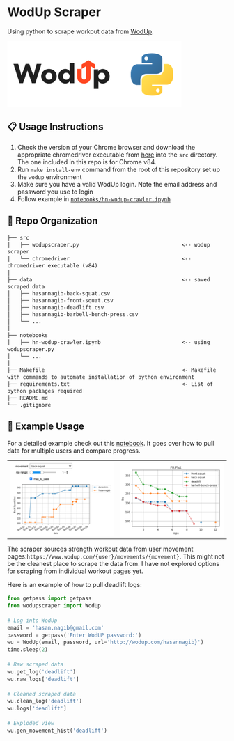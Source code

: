 # WodUp Scraper
Using python to scrape workout data from [WodUp](https://www.wodup.com/).

<img width=400 src="https://github.com/hnagib/WodUp-Scraper/blob/master/img/logo.png">

:clipboard: Usage Instructions
--------------------------------
1. Check the version of your Chrome browser and download the appropriate chromedriver executable from [here](https://chromedriver.chromium.org/downloads) into the `src` directory. The one included in this repo is for Chrome v84.
2. Run `make install-env` command from the root of this repository set up the `wodup` environment 
3. Make sure you have a valid WodUp login. Note the email address and password you use to login
4. Follow example in [`notebooks/hn-wodup-crawler.ipynb`](https://nbviewer.jupyter.org/github/hnagib/WodUp-Scraper/blob/master/notebooks/hn-wodup-crawler.ipynb)

:open_file_folder: Repo Organization
--------------------------------

    ├── src                     
    │   ├── wodupscraper.py                                 <-- wodup scraper    
    │   └── chromedriver                                    <-- chromedriver executable (v84)      
    │
    ├── data                                                <-- saved scraped data
    │   ├── hasannagib-back-squat.csv                     
    │   ├── hasannagib-front-squat.csv                    
    │   ├── hasannagib-deadlift.csv                       
    │   ├── hasannagib-barbell-bench-press.csv                
    │   └── ...            
    │
    ├── notebooks          
    │   ├── hn-wodup-crawler.ipynb                          <-- using wodupscraper.py
    │   └── ...            
    │
    ├── Makefile                                            <- Makefile with commands to automate installation of python environment
    ├── requirements.txt                                    <- List of python packages required     
    ├── README.md
    └── .gitignore         

:blue_book: Example Usage
--------------------------------
For a detailed example check out this [notebook](https://nbviewer.jupyter.org/github/hnagib/WodUp-Scraper/blob/master/notebooks/hn-wodup-crawler.ipynb). It goes over how to pull data for multiple users and compare progress. 

<table style="width:100%">
  <tr>
    <th><img alighn="left" width="400" src="https://github.com/hnagib/WodUp-Scraper/blob/master/img/back-squat-example.png">
</th>
    <th><img align="right" width="400" src="https://github.com/hnagib/WodUp-Scraper/blob/master/img/prplot.png">
</th>
  </tr>

</table>


The scraper sources strength workout data from user movement pages:`https://www.wodup.com/{user}/movements/{movement}`. This might not be the cleanest place to scrape the data from. I have not explored options for scraping from individual workout pages yet. 

Here is an example of how to pull deadlift logs:
```python
from getpass import getpass
from wodupscraper import WodUp

# Log into WodUp
email = 'hasan.nagib@gmail.com'
password = getpass('Enter WodUP password:')
wu = WodUp(email, password, url='http://wodup.com/hasannagib}')
time.sleep(2)
    
# Raw scraped data
wu.get_log('deadlift')
wu.raw_logs['deadlift']

# Cleaned scraped data
wu.clean_log('deadlift')
wu.logs['deadlift']

# Exploded view
wu.gen_movement_hist('deadlift')
```
